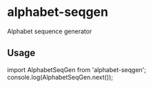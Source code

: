 # alphabet-seqgen
Alphabet sequence generator

## Usage
import AlphabetSeqGen from 'alphabet-seqgen';
console.log(AlphabetSeqGen.next());
